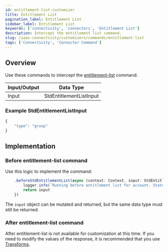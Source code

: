 ```yaml
---
id: entitlement-list-customizer
title: Entitlement List
pagination_label: Entitlement List
sidebar_label: Entitlement List
keywords: ['connectivity', 'connectors', 'Entitlement List']
description: Intercept the entitlement list command.
slug: /saas-connectivity/customizers/commands/entitlement-list
tags: ['Connectivity', 'Connector Command']
---
```


## Overview

Use these commands to intercept the [entitlement-list](../../commands/entitlement-list) command.


| Input/Output |        Data Type         |
| :----------- | :----------------------: |
| Input        | StdEntitlementListInput  |

### Example StdEntitlementListInput

```javascript
{
    "type": "group"
}
```

## Implementation

### Before entitlement-list command

Use this logic to implement the command: 

```javascript
    .beforeStdEntitlementList(async (context: Context, input: StdEntitlementListInput) => {
        logger.info(`Running before entitlement list for account. State ${input.state}`)
        return input
    })
```
The `input` object can be mutated and returned, but the same data type must still be returned.

### After entitlement-list command

After entitlement-list is not available for customization at this time. If you need to modify the values of the response, it is recommended that you use [Transforms](https://developer.sailpoint.com/idn/docs/transforms/).